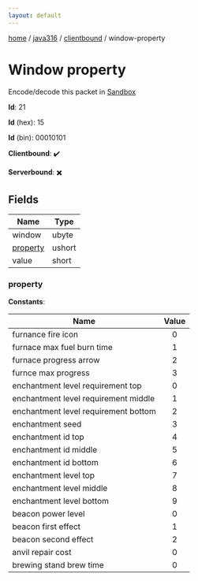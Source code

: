 ```yaml
---
layout: default
---
```


[home](/)  /  [java316](/protocol/java316)  /  [clientbound](/protocol/java316/clientbound)  /  window-property

# Window property

Encode/decode this packet in [Sandbox](../../../sandbox/java316#clientbound.window_property)

**Id**: 21

**Id** (hex): 15

**Id** (bin): 00010101

**Clientbound**: ✔️

**Serverbound**: ✖️

## Fields

Name | Type
---|---
window | ubyte
[property](#property) | ushort
value | short

### property

**Constants**:

Name | Value
---|:---:
furnance fire icon | 0
furnace max fuel burn time | 1
furnace progress arrow | 2
furnce max progress | 3
enchantment level requirement top | 0
enchantment level requirement middle | 1
enchantment level requirement bottom | 2
enchantment seed | 3
enchantment id top | 4
enchantment id middle | 5
enchantment id bottom | 6
enchantment level top | 7
enchantment level middle | 8
enchantment level bottom | 9
beacon power level | 0
beacon first effect | 1
beacon second effect | 2
anvil repair cost | 0
brewing stand brew time | 0
